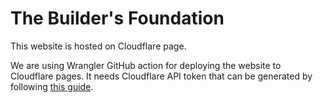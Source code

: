 # The Builder's Foundation
This website is hosted on Cloudflare page.

We are using Wrangler GitHub action for deploying the website to Cloudflare pages. It needs Cloudflare API token that can be generated by following [this guide](https://developers.cloudflare.com/workers/wrangler/cli-wrangler/authentication/#generate-tokens).
